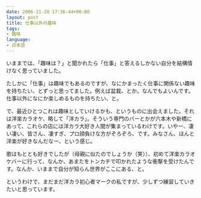 ```yaml
---
date: 2006-11-28 17:36:44+00:00
layout: post
title: 仕事以外の趣味
tags:
- 趣味
language:
- 日本語
---
```


いままでは、「趣味は？」と聞かれたら「仕事」と答えるしかない自分を結構情けなく思っていました。

たしかに「仕事」は趣味でもあるのですが、なにかまったく仕事に関係ない趣味を持ちたい、とずっと思ってました。例えば盆栽、とか。なんでもよいんです。仕事以外になにか楽しめるものを持ちたい、と。

で、最近ひとつこれは趣味としていけるかも、というものに出会えました。それは洋楽カラオケ、略して「洋カラ」。そういう専門のバーとかが六本木や新橋にあって、これらの店には洋カラ大好き人間が集まっているわけです。いやー、凄い凄い、皆さん、凄すぎ、プロ顔負けな方がぞろぞろ、です。みなさん、ほんと洋楽が好きなんだなー、という感じ。

歌はもととも好きでしたが（母親に似たのでしょうか（笑））、初めて洋楽カラオケバーに行って、なんか、あまたをトンカチで叩かれたような衝撃を受けたんです。なんか、いままで自分が知らん世界がここにある、と。

というわけで、まだまだ洋カラ初心者マークの私ですが、少しずつ練習していきたいと思っています。
